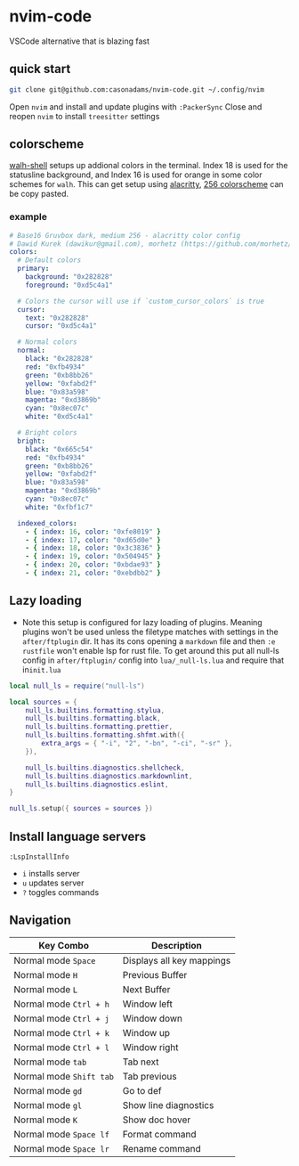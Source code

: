# nvim-code

VSCode alternative that is blazing fast

## quick start

```sh
git clone git@github.com:casonadams/nvim-code.git ~/.config/nvim
```

Open `nvim` and install and update plugins with `:PackerSync` Close and reopen
`nvim` to install `treesitter` settings

## colorscheme

[walh-shell](https://github.com/casonadams/walh-shell.zsh) setups up addional
colors in the terminal. Index 18 is used for the statusline background, and
Index 16 is used for orange in some color schemes for `walh`. This can get setup
using [alacritty](https://github.com/alacritty/alacritty),
[256 colorscheme](https://github.com/aarowill/base16-alacritty/tree/master/colors)
can be copy pasted.

### example

```yml
# Base16 Gruvbox dark, medium 256 - alacritty color config
# Dawid Kurek (dawikur@gmail.com), morhetz (https://github.com/morhetz/gruvbox)
colors:
  # Default colors
  primary:
    background: "0x282828"
    foreground: "0xd5c4a1"

  # Colors the cursor will use if `custom_cursor_colors` is true
  cursor:
    text: "0x282828"
    cursor: "0xd5c4a1"

  # Normal colors
  normal:
    black: "0x282828"
    red: "0xfb4934"
    green: "0xb8bb26"
    yellow: "0xfabd2f"
    blue: "0x83a598"
    magenta: "0xd3869b"
    cyan: "0x8ec07c"
    white: "0xd5c4a1"

  # Bright colors
  bright:
    black: "0x665c54"
    red: "0xfb4934"
    green: "0xb8bb26"
    yellow: "0xfabd2f"
    blue: "0x83a598"
    magenta: "0xd3869b"
    cyan: "0x8ec07c"
    white: "0xfbf1c7"

  indexed_colors:
    - { index: 16, color: "0xfe8019" }
    - { index: 17, color: "0xd65d0e" }
    - { index: 18, color: "0x3c3836" }
    - { index: 19, color: "0x504945" }
    - { index: 20, color: "0xbdae93" }
    - { index: 21, color: "0xebdbb2" }
```

## Lazy loading

- Note this setup is configured for lazy loading of plugins. Meaning plugins
  won't be used unless the filetype matches with settings in the `after/ftplugin`
  dir. It has its cons opening a `markdown` file and then `:e rustfile` won't
  enable lsp for rust file. To get around this put all null-ls config in
  `after/ftplugin/` config into `lua/_null-ls.lua` and require that in`init.lua`

```lua
local null_ls = require("null-ls")

local sources = {
	null_ls.builtins.formatting.stylua,
	null_ls.builtins.formatting.black,
	null_ls.builtins.formatting.prettier,
	null_ls.builtins.formatting.shfmt.with({
		extra_args = { "-i", "2", "-bn", "-ci", "-sr" },
	}),

	null_ls.builtins.diagnostics.shellcheck,
	null_ls.builtins.diagnostics.markdownlint,
	null_ls.builtins.diagnostics.eslint,
}

null_ls.setup({ sources = sources })
```

## Install language servers

`:LspInstallInfo`

- `i` installs server
- `u` updates server
- `?` toggles commands

## Navigation

| Key Combo               | Description               |
| ----------------------- | ------------------------- |
| Normal mode `Space`     | Displays all key mappings |
| Normal mode `H`         | Previous Buffer           |
| Normal mode `L`         | Next Buffer               |
| Normal mode `Ctrl + h`  | Window left               |
| Normal mode `Ctrl + j`  | Window down               |
| Normal mode `Ctrl + k`  | Window up                 |
| Normal mode `Ctrl + l`  | Window right              |
| Normal mode `tab`       | Tab next                  |
| Normal mode `Shift tab` | Tab previous              |
| Normal mode `gd`        | Go to def                 |
| Normal mode `gl`        | Show line diagnostics     |
| Normal mode `K`         | Show doc hover            |
| Normal mode `Space lf`  | Format command            |
| Normal mode `Space lr`  | Rename command            |

